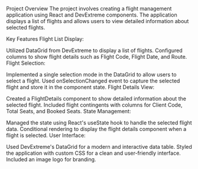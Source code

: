 Project Overview
The project involves creating a flight management application using React and DevExtreme components. The application displays a list of flights and allows users to view detailed information about selected flights.

Key Features
Flight List Display:

Utilized DataGrid from DevExtreme to display a list of flights.
Configured columns to show flight details such as Flight Code, Flight Date, and Route.
Flight Selection:

Implemented a single selection mode in the DataGrid to allow users to select a flight.
Used onSelectionChanged event to capture the selected flight and store it in the component state.
Flight Details View:

Created a FlightDetails component to show detailed information about the selected flight.
Included flight contingents with columns for Client Code, Total Seats, and Booked Seats.
State Management:

Managed the state using React's useState hook to handle the selected flight data.
Conditional rendering to display the flight details component when a flight is selected.
User Interface:

Used DevExtreme's DataGrid for a modern and interactive data table.
Styled the application with custom CSS for a clean and user-friendly interface.
Included an image logo for branding.